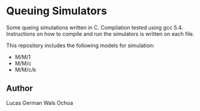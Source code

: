# Queuing Simulators

Some queing simulations written in C. Compilation tested using gcc 5.4.
Instructions on how to compile and run the simulators is written on each file.

This repository includes the following models for simulation:
* M/M/1
* M/M/c
* M/M/c/k

## Author

Lucas German Wals Ochoa
